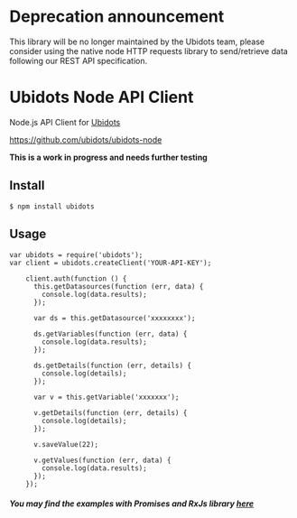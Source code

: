 
# Deprecation announcement

This library will be no longer maintained by the Ubidots team, please consider using the native node HTTP requests library to send/retrieve data following our REST API specification.

# Ubidots Node API Client

Node.js API Client for [Ubidots](http://www.ubidots.com)

https://github.com/ubidots/ubidots-node

**This is a work in progress and needs further testing**

## Install

```
$ npm install ubidots
```

## Usage
```
var ubidots = require('ubidots');
var client = ubidots.createClient('YOUR-API-KEY');
    
    client.auth(function () {
      this.getDatasources(function (err, data) {
        console.log(data.results);
      });
    
      var ds = this.getDatasource('xxxxxxxx');
    
      ds.getVariables(function (err, data) {
        console.log(data.results);
      });
    
      ds.getDetails(function (err, details) {
        console.log(details);
      });
    
      var v = this.getVariable('xxxxxxx');
    
      v.getDetails(function (err, details) {
        console.log(details);
      });
    
      v.saveValue(22);
    
      v.getValues(function (err, data) {
        console.log(data.results);
      });
    });
```


##### You may find the examples with Promises and RxJs library [here](examples/)
